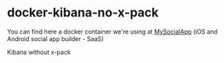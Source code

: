 # docker-kibana-no-x-pack

You can find here a docker container we're using at [MySocialApp](https://mysocialapp.io) (iOS and Android social app builder - SaaS)

Kibana without x-pack
